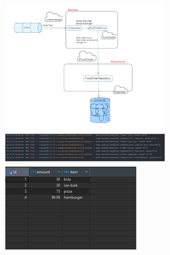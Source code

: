 
![](../images/f-kafka-consumer.png)

![](../images/3-Kafka-Consumer-Konsol.png)

![](../images/4-Kafka-Consumer-Database.png)